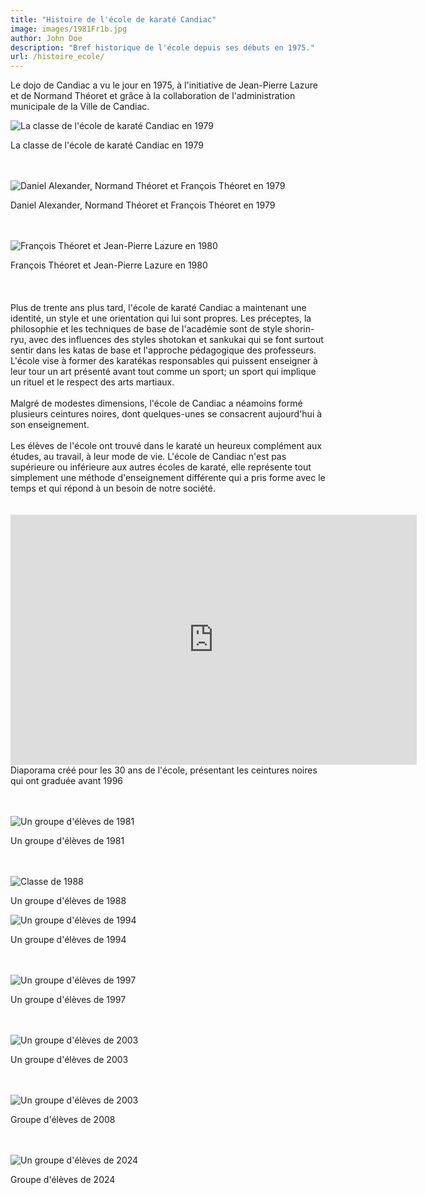 ```yaml
---
title: "Histoire de l'école de karaté Candiac"
image: images/1981Fr1b.jpg
author: John Doe
description: "Bref historique de l'école depuis ses débuts en 1975."
url: /histoire_ecole/
---
```


Le dojo de Candiac a vu le jour en 1975, à l'initiative de Jean-Pierre Lazure et de Normand Théoret et grâce à la collaboration de l'administration municipale de la Ville de Candiac.

![La classe de l'école de karaté Candiac en 1979](/images/1979classe11.jpg#center)

<div class="caption">La classe de l'école de karaté Candiac en 1979</div>
<br><br>

![Daniel Alexander, Normand Théoret et François Théoret en 1979](/images/1979c1.jpg#center)

<div class="caption">Daniel Alexander, Normand Théoret et François Théoret en 1979</div>
<br><br>

![François Théoret et Jean-Pierre Lazure en 1980](/images/1980.jpg#center)

<div class="caption">François Théoret et Jean-Pierre Lazure en 1980</div>
<br><br>

</div>
<br>
Plus de trente ans plus tard, l'école de karaté Candiac a maintenant une identité, un style et une orientation qui lui sont propres. Les préceptes, la philosophie et les techniques de base de l'académie sont de style shorin-ryu, avec des influences des styles shotokan et sankukai qui se font surtout sentir dans les katas de base et l'approche pédagogique des professeurs. L'école vise à former des karatékas responsables qui puissent enseigner à leur tour un art présenté avant tout comme un sport; un sport qui implique un rituel et le respect des arts martiaux. <br>
<br>
Malgré de modestes dimensions, l'école de Candiac a néamoins formé plusieurs ceintures noires, dont quelques-unes se consacrent aujourd'hui à son enseignement. <br>
<br>
Les élèves de l'école ont trouvé dans le karaté un heureux complément aux études, au travail, à leur mode de vie. L'école de Candiac n'est
pas supérieure ou inférieure aux autres écoles de karaté, elle représente tout simplement une méthode d'enseignement différente qui a pris forme avec le temps et qui répond à un besoin de notre société.<br>
<br>
<br>
<iframe width="650" height="400" src="https://www.youtube.com/embed/OTWTcTKs5Qk" frameborder="0" allowfullscreen></iframe>
<div class="caption">Diaporama créé pour les 30 ans de l'école, présentant les ceintures noires qui ont graduée avant 1996</div>
<br><br>

![Un groupe d'élèves de 1981](/images/1981Fr1b.jpg#center)

<div class="caption">Un groupe d'élèves de 1981</div>
<br><br>

![Classe de 1988](/images/1988T1b.jpg#center)

<div class="caption">Un groupe d'élèves de 1988</div>

![Un groupe d'élèves de 1994](/images/1994dt1b.jpg#center)

<div class="caption">Un groupe d'élèves de 1994</div>
<br><br>

![Un groupe d'élèves de 1997](/images/1997ap1b.jpg#center)

<div class="caption">Un groupe d'élèves de 1997</div>
<br><br>

![Un groupe d'élèves de 2003](/images/2003jc2b.jpg#center)

<div class="caption">Un groupe d'élèves de 2003</div>
<br><br>

![Un groupe d'élèves de 2003](/images/Groupe_karate_2008.jpg#center)

<div class="caption">Groupe d'élèves de 2008</div>
<br><br>

![Un groupe d'élèves de 2024](/images/2024.jpg#center)

<div class="caption">Groupe d'élèves de 2024</div>
